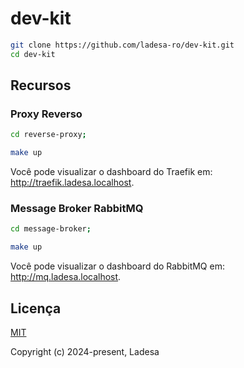 # dev-kit

```sh
git clone https://github.com/ladesa-ro/dev-kit.git
cd dev-kit
```

## Recursos

### Proxy Reverso

```sh
cd reverse-proxy;
```

```sh
make up
```

Você pode visualizar o dashboard do Traefik em: <http://traefik.ladesa.localhost>.

### Message Broker RabbitMQ

```sh
cd message-broker;
```

```sh
make up
```

Você pode visualizar o dashboard do RabbitMQ em: <http://mq.ladesa.localhost>.

## Licença 

[MIT](./LICENSE)

Copyright (c) 2024-present, Ladesa
